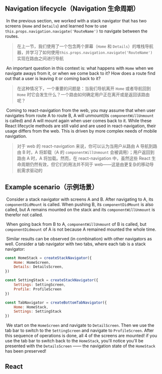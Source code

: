 ## Navigation lifecycle（Navigation 生命周期）

​	In the  previous section, we worked with a stack navigator that has two screens (`Home` and `Details`) and learned how to use `this.props.navigation.navigate('RouteName')` to navigate between the routes.

> 在上一节，我们使用了一个包含两个屏幕（`Home` 和 `Details`）的堆栈导航器，并学习了如何使用`this.props.navigation.navigate('RouteName')` 实现在路由之间进行导航

​	An important question in this context is: what happens with `Home` when we navigate aways from it, or when we come back to it? How does a route find out that a user is leaving it or coming back to it?

> 在这种情况下，一个重要的问题是：当我们导航离开 `Home` 或者导航回到 `Home` 时它会发生什么？一个路由如何确定用户正在离开或是返回该路由呢？

​	Coming to react-navigation from the web, you may assume that when user navigates from route A to route B, A will unmount(its `componentWillUnmount` is called) and A will mount again when user comes back to it. While these React lifecycle methods are still valid and are used in react-navigation, their usage differs from the web. This is driven by more complex needs of mobile navigation.

> 对于 web 的 react-navigation 来说，你可以认为当用户从路由 A 导航到路由 B 时，A 将卸载（A 的 `componentWillUnmount` 会被调用）；用户返回到路由 A 时，A 将加载。然而，在 react-navigation 中，虽然这些 React 生命周期仍然有效，但它们的用法并不同于 web——这是由更复杂的移动导航需求驱动的

## Example scenario（示例场景）

​	Consider a stack navigator with screens A and B. After navigating to A, its `componentDidMount` is called. When pushing B, its `componentDidMount` is also called, but A remains mounted on the stack and its `componentWillUnmount` is therefor not called.

> 

​	When going back from B to A, `componentWillUnmount` of B is called, but `componentDidmount` of A is not because A remained mounted the whole time.

​	Similar results can be observed (in combination) with other navigators as well. Consider a tab navigator with two tabs, where each tab is a stack navigator:

```js
const HomeStack = createStackNavigator({
	Home: HomeScreen,
	Details: DetailsScreen,
})

const SettingStack = createStackNavigator({
	Settings: SettingScreen,
    Profile: ProfileScreen
})

const TabNavigator = createBottomTabNavigator({
    Home: HomeStack,
    Settings: SettingStack
})
```

​	We start on the `HomeScreen` and navigate to `DetailScreen`. Then we use the tab bar to switch to the `SettingScreen` and navigate to `ProfileScreen`. After this sequence of operations is done, all 4 of the screens are mounted! if you use the tab bar to switch back to the `HomeStack`, you'll notice you'll be presented with the `DetailsScreen` —— the navigation state of the `HomeStack` has been preserved!

## React